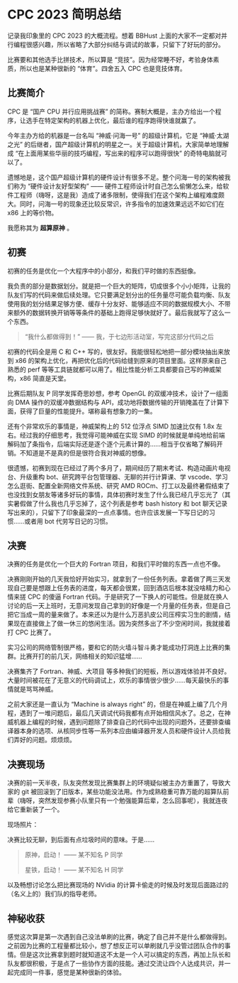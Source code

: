 # CPC 2023 简明总结

记录我印象里的 CPC 2023 的大概流程。想着 BBHust 上面的大家不一定都对并行编程很感兴趣，所以省略了大部分纠结与调试的故事，只留下了好玩的部分。

比赛要和其他选手比拼技术，所以算是 “竞技”。因为经常睡不好，考验身体素质，所以也是某种很新的 “体育”。四舍五入 CPC 也是竞技体育。

## 比赛简介

CPC 是 “国产 CPU 并行应用挑战赛” 的简称。赛制大概是，主办方给出一个程序，让选手在特定架构的机器上优化，最后谁的程序跑得快谁就赢了。

今年主办方给的机器是一台名叫 “神威·问海一号” 的超级计算机，它是 “神威·太湖之光” 的后继者，国产超级计算机的明星之一。关于超级计算机，大家简单地理解成 “在上面用某些华丽的技巧编程，写出来的程序可以跑得很快” 的奇特电脑就可以了。

遗憾地是，这个国产超级计算机的硬件设计有很多不足。整个问海一号的架构被我们称为 “硬件设计友好型架构” —— 硬件工程师设计时自己怎么偷懒怎么来，给软件工程师（嗨呀，这是我）造成了诸多限制，使得我们在这个架构上编程难度颇大。同时，问海一号的现象还比较反常识，许多指令的加速效果远远不如它们在 x86 上的等价物。

我愿称其为 **超算原神** 。

## 初赛

初赛的任务是优化一个大程序中的小部分，和我们平时做的东西挺像。

我负责的部分是数据划分。就是把一个巨大的矩阵，切成很多个小小矩阵，让我的队友们写的代码来做后续处理。它只要满足划分出的任务量尽可能负载均衡、队友使用我的划分结果足够方便、缓存十分友好、能够适应不同的数据规模大小、不带来额外的数据转换开销等等条件的基础上跑得足够快就好了。最后我就写了这么一个东西。

> “我什么都做得到！” —— 我，于七边形活动室，写完这部分代码之后

初赛的代码全是用 C 和 C++ 写的，很友好。我能很轻松地把一部分模块抽出来放到 x86 的架构上优化，再把优化后的代码给缝到原来的项目里面。这样原来自己熟悉的 perf 等等工具链就都可以用了。相比性能分析工具都要自己写的神威架构，x86 简直是天堂。

比赛后期队友 P 同学发挥奇思妙想，参考 OpenGL 的双缓冲技术，设计了一组面向 DMA 操作的双缓冲数据结构与 API，成功地将数据传输的开销掩盖在了计算下面，获得了巨量的性能提升。堪称最有想象力的一集。

还有个非常欢乐的事情是，神威架构上的 512 位浮点 SIMD 加速比仅有 1.8x 左右。经过我的仔细思考，我觉得可能神威在实现 SIMD 的时候就是单纯地给前端解码加了条指令，后端实际还是逐个逐个元素计算的……相当于仅省略了解码开销。不知道是不是真的但是很符合我对神威的想像。

很遗憾，初赛到现在已经过了两个多月了，期间经历了期末考试、构造动画片电视台、升级重构 bot、研究跨平台包管理器、无聊的并行计算课、学 vscode、学习怎么逛街、配置全新网络文件系统、研究 AMD ROCm、打工以及最终暑假结束了也没找到女朋友等诸多好玩的事情，具体初赛时发生了什么我已经几乎忘光了（其实暑假做了什么我也几乎忘掉了，这个列表是参考 bash history 和 bot 聊天记录写出来的），只留下了印象最深的一点点事情。也许应该发展一下写日记的习惯……或者用 bot 代劳写日记的习惯。

## 决赛

决赛的任务是优化一个巨大的 Fortran 项目，和我们平时做的东西一点也不像。

决赛刚刚开始的几天我恰好开始实习，就拿到了一份任务列表。拿着做了两三天发现自己要是想跟上任务表的进度，每天都会很累，回到酒店后根本就没啥精力和心情来搓 CPC 的傻逼 Fortran 代码。于是研究了一下换人的可能性。但是就在换人讨论的后一天上班时，无意间发现自己拿到的好像是一个月量的任务表，但是自己把它当成一周的量来做了。本来还以为是什么万恶扒皮公司压榨实习生的剧情，结果现在直接做上了做一休三的悠闲生活。因为突然多出了不少空闲时间，我就接着打 CPC 比赛了。

实习公司的网络管制很严格，要和它的防火墙斗智斗勇才能成功打洞连上比赛的集群。比赛开打的前几天，网络相关的知识猛增……

决赛集齐了 Fortran、神威、大项目 等多种我们的短板，所以游戏体验并不良好。大量时间被花在了无意义的代码调试上，欢乐的事情很少很少……每天最快乐的事情就是骂骂神威。

之前大家还是一直认为 “Machine is always right” 的，但是在神威上编了几个月程，遇到了一堆问题后，最后几天调试代码我都有点开始相信风水了。总之，在神威机器上编程的时候，遇到问题除了排查自己的代码中出现的问题外，还要排查编译器本身的选项、从核同步性等一系列本应由编译器开发人员和硬件设计人员给我们弄好的问题。烦烦烦。

## 决赛现场

决赛的前一天半夜，队友突然发现比赛集群上的环境疑似被主办方重置了，导致大家的 git 被回滚到了旧版本，某些功能没法用。作为成熟稳重可靠万能的超算队前辈（嗨呀，突然发现参赛小队里只有一个勉强能算后辈，怎么回事呢），我就连夜给它重新装了一个。

现场照片：

决赛比较无聊，到后面有点垃圾时间的意味。于是……

> 原神，启动！ —— 某不知名 P 同学
>
> 星铁，启动！ —— 某不知名 H 同学

以及畅想讨论怎么把比赛现场的 NVidia 的计算卡偷走的时候及时发现后面路过的（名义上的）我们队的指导老师。

## 神秘收获

感觉这次算是第一次遇到自己没法单刷的比赛，确定了自己并不是什么都做得到。之前因为比赛的工程量都比较小，想了想反正可以单刷就几乎没管过团队合作的事情。但是这次比赛拿到题时就知道这不太是一个人可以搞定的东西，再加上队长和队友都很积极，于是点了一些协作方面的技能。通过交流让四个人达成共识，并一起完成同一件事，感觉是某种很新的体验。
